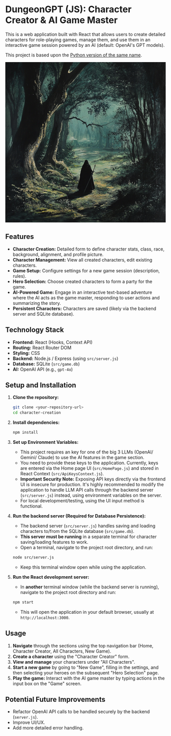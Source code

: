 # DungeonGPT (JS): Character Creator & AI Game Master

This is a web application built with React that allows users to create detailed characters for role-playing games, manage them, and use them in an interactive game session powered by an AI (default: OpenAI's GPT models).

This project is based upon the [Python version of the same name](https://github.com/EdwardAThomson/DungeonGPT).

![DungeonGPT - a lone figure roams through the forest](./public/through_the_forest.webp)

## Features

*   **Character Creation:** Detailed form to define character stats, class, race, background, alignment, and profile picture.
*   **Character Management:** View all created characters, edit existing characters.
*   **Game Setup:** Configure settings for a new game session (description, rules).
*   **Hero Selection:** Choose created characters to form a party for the game.
*   **AI-Powered Game:** Engage in an interactive text-based adventure where the AI acts as the game master, responding to user actions and summarizing the story.
*   **Persistent Characters:** Characters are saved (likely via the backend server and SQLite database).

## Technology Stack

*   **Frontend:** React (Hooks, Context API)
*   **Routing:** React Router DOM
*   **Styling:** CSS
*   **Backend:** Node.js / Express (using `src/server.js`)
*   **Database:** SQLite (`src/game.db`)
*   **AI:** OpenAI API (e.g., `gpt-4o`)

## Setup and Installation

1.  **Clone the repository:**
    ```bash
    git clone <your-repository-url>
    cd character-creation
    ```

2.  **Install dependencies:**
    ```bash
    npm install
    ```

3.  **Set up Environment Variables:**
    *   This project requires an key for one of the big 3 LLMs (OpenAI/ Gemini/ Claude) to use the AI features in the game section.
    *   You need to provide these keys to the application. Currently, keys are entered via the Home page UI (`src/HomePage.js`) and stored in React Context (`src/ApiKeysContext.js`).
    *   **Important Security Note:** Exposing API keys directly via the frontend UI is insecure for production. It's highly recommended to modify the application to handle LLM API calls through the backend server (`src/server.js`) instead, using environment variables on the server.
    *   For local development/testing, using the UI input method is functional.

4.  **Run the backend server (Required for Database Persistence):**
    *   The backend server (`src/server.js`) handles saving and loading characters to/from the SQLite database (`src/game.db`).
    *   **This server must be running** in a separate terminal for character saving/loading features to work.
    *   Open a terminal, navigate to the project root directory, and run:
    ```bash
    node src/server.js
    ```
    *   Keep this terminal window open while using the application.

5.  **Run the React development server:**
    *   In **another** terminal window (while the backend server is running), navigate to the project root directory and run:
    ```bash
    npm start
    ```
    *   This will open the application in your default browser, usually at `http://localhost:3000`.

## Usage

1.  **Navigate** through the sections using the top navigation bar (Home, Character Creator, All Characters, New Game).
2.  **Create a character** using the "Character Creator" form.
3.  **View and manage** your characters under "All Characters".
4.  **Start a new game** by going to "New Game", filling in the settings, and then selecting your heroes on the subsequent "Hero Selection" page.
5.  **Play the game:** Interact with the AI game master by typing actions in the input box on the "Game" screen.

## Potential Future Improvements

*   Refactor OpenAI API calls to be handled securely by the backend (`server.js`).
*   Improve UI/UX.
*   Add more detailed error handling.
